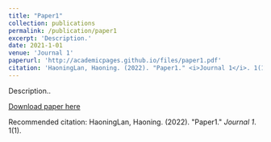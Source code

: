 ```yaml
---
title: "Paper1"
collection: publications
permalink: /publication/paper1
excerpt: 'Description.'
date: 2021-1-01
venue: 'Journal 1'
paperurl: 'http://academicpages.github.io/files/paper1.pdf'
citation: 'HaoningLan, Haoning. (2022). "Paper1." <i>Journal 1</i>. 1(1).'
---
```

Description..

[Download paper here](http://haoninglan.github.io/files/paper1.pdf)

Recommended citation: HaoningLan, Haoning. (2022). "Paper1." <i>Journal 1</i>. 1(1).